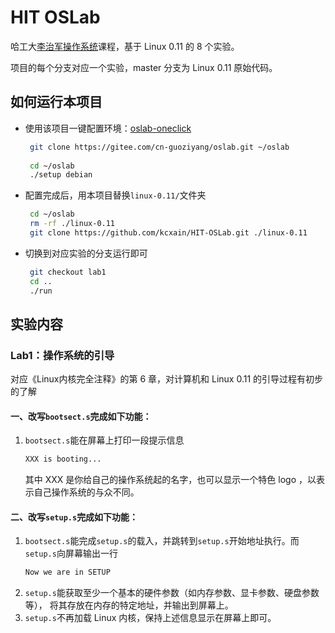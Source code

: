 # HIT OSLab

哈工大[李治军操作系统](https://www.bilibili.com/video/av17036347)课程，基于 Linux 0.11 的 8 个实验。

项目的每个分支对应一个实验，master 分支为 Linux 0.11 原始代码。

## 如何运行本项目

- 使用该项目一键配置环境：[oslab-oneclick](https://github.com/CN-GuoZiyang/oslab-oneclick)
   ```bash
    git clone https://gitee.com/cn-guoziyang/oslab.git ~/oslab
    
    cd ~/oslab
    ./setup debian
   ```
- 配置完成后，用本项目替换`linux-0.11/`文件夹
   ```bash
    cd ~/oslab
    rm -rf ./linux-0.11
    git clone https://github.com/kcxain/HIT-OSLab.git ./linux-0.11
   ```
- 切换到对应实验的分支运行即可
   ```bash
    git checkout lab1
    cd ..
    ./run
   ```

## 实验内容

### Lab1：操作系统的引导
对应《Linux内核完全注释》的第 6 章，对计算机和 Linux 0.11 的引导过程有初步的了解
#### 一、改写`bootsect.s`完成如下功能：
1. `bootsect.s`能在屏幕上打印一段提示信息
    ```bash
    XXX is booting...
    ```
    其中 XXX 是你给自己的操作系统起的名字，也可以显示一个特色 logo ，以表示自己操作系统的与众不同。

#### 二、改写`setup.s`完成如下功能：
1. `bootsect.s`能完成`setup.s`的载入，并跳转到`setup.s`开始地址执行。而`setup.s`向屏幕输出一行
    ```bash
    Now we are in SETUP
    ```
2. `setup.s`能获取至少一个基本的硬件参数（如内存参数、显卡参数、硬盘参数等）， 将其存放在内存的特定地址，并输出到屏幕上。
3. `setup.s`不再加载 Linux 内核，保持上述信息显示在屏幕上即可。